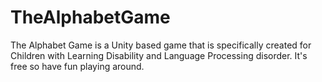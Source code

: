 # TheAlphabetGame

The Alphabet Game is a Unity based game that is specifically created for Children with Learning Disability and Language Processing disorder. It's free so have fun playing around.
